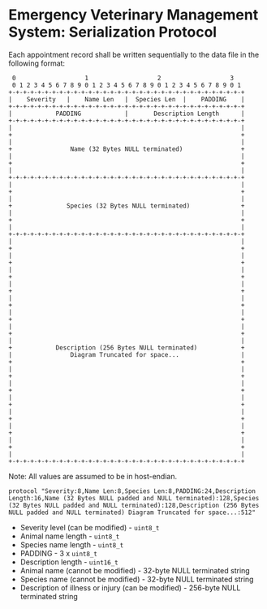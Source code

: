 # Emergency Veterinary Management System: Serialization Protocol

Each appointment record shall be written sequentially to the data file in the following format:

```text
 0                   1                   2                   3
 0 1 2 3 4 5 6 7 8 9 0 1 2 3 4 5 6 7 8 9 0 1 2 3 4 5 6 7 8 9 0 1
+-+-+-+-+-+-+-+-+-+-+-+-+-+-+-+-+-+-+-+-+-+-+-+-+-+-+-+-+-+-+-+-+
|    Severity   |    Name Len   |  Species Len  |    PADDING    |
+-+-+-+-+-+-+-+-+-+-+-+-+-+-+-+-+-+-+-+-+-+-+-+-+-+-+-+-+-+-+-+-+
|            PADDING            |       Description Length      |
+-+-+-+-+-+-+-+-+-+-+-+-+-+-+-+-+-+-+-+-+-+-+-+-+-+-+-+-+-+-+-+-+
|                                                               |
+                                                               +
|                                                               |
+                Name (32 Bytes NULL terminated)                +
|                                                               |
+                                                               +
|                                                               |
+-+-+-+-+-+-+-+-+-+-+-+-+-+-+-+-+-+-+-+-+-+-+-+-+-+-+-+-+-+-+-+-+
|                                                               |
+                                                               +
|                                                               |
+               Species (32 Bytes NULL terminated)              +
|                                                               |
+                                                               +
|                                                               |
+-+-+-+-+-+-+-+-+-+-+-+-+-+-+-+-+-+-+-+-+-+-+-+-+-+-+-+-+-+-+-+-+
|                                                               |
+                                                               +
|                                                               |
+                                                               +
|                                                               |
+                                                               +
|                                                               |
+                                                               +
|                                                               |
+                                                               +
|                                                               |
+                                                               +
|                                                               |
+                                                               +
|                                                               |
+            Description (256 Bytes NULL terminated)            +
|                Diagram Truncated for space...                 |
+                                                               +
|                                                               |
+                                                               +
|                                                               |
+                                                               +
|                                                               |
+                                                               +
|                                                               |
+                                                               +
|                                                               |
+                                                               +
|                                                               |
+                                                               +
|                                                               |
+-+-+-+-+-+-+-+-+-+-+-+-+-+-+-+-+-+-+-+-+-+-+-+-+-+-+-+-+-+-+-+-+
```

Note: All values are assumed to be in host-endian.

`protocol "Severity:8,Name Len:8,Species Len:8,PADDING:24,Description Length:16,Name (32 Bytes NULL padded and NULL terminated):128,Species (32 Bytes NULL padded and NULL terminated):128,Description (256 Bytes NULL padded and NULL terminated) Diagram Truncated for space...:512"`

- Severity level (can be modified) - `uint8_t`
- Animal name length - `uint8_t`
- Species name length - `uint8_t`
- PADDING - 3 x `uint8_t`
- Description length - `uint16_t`
- Animal name (cannot be modified) - 32-byte NULL terminated string
- Species name (cannot be modified) - 32-byte NULL terminated string
- Description of illness or injury (can be modified) - 256-byte NULL terminated string
